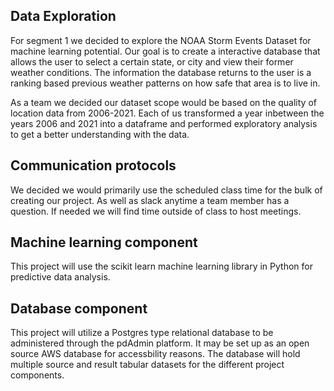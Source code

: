 ## Data Exploration
For segment 1 we decided to explore the NOAA Storm Events Dataset for machine learning potential. Our goal is to create a interactive database that allows the user to select a certain state, or city and view their former weather conditions. The information the database returns to the user is a ranking based previous weather patterns on how safe that area is to live in.

As a team we decided our dataset scope would be based on the quality of location data from 2006-2021. Each of us transformed a year inbetween the years 2006 and 2021 into a dataframe and performed exploratory analysis to get a better understanding with the data.

## Communication protocols
We decided we would primarily use the scheduled class time for the bulk of creating our project. As well as slack anytime a team member has a question. If needed we will find time outside of class to host meetings.

## Machine learning component
This project will use the scikit learn machine learning library in Python for predictive data analysis.

## Database component
This project will utilize a Postgres type relational database  to be administered through the pdAdmin platform. It may be set up as an open source AWS database for accessbility reasons. The database will hold multiple source and result tabular datasets for the different project components. 

